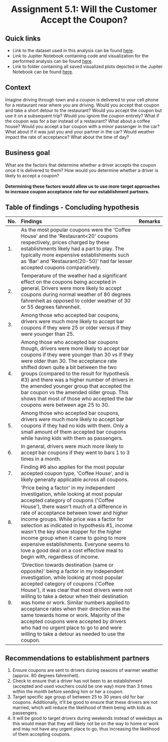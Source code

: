 # <p align=center> Assignment 5.1: Will the Customer Accept the Coupon?

## Quick links
* Link to the dataset used in this analysis can be found <a href="https://github.com/Cxpher/nutcracker/blob/main/data/coupons.csv">here</a>.
* Link to Jupiter Notebook containing code and visualization for the performed analysis can be found <a href="https://github.com/Cxpher/nutcracker/blob/main/prompt.ipynb">here</a>.
* Link to folder containing all saved visualized plots depicted in the Jupiter Notebook can be found <a href="https://github.com/Cxpher/nutcracker/tree/main/plotted_images">here</a>.

## Context
Imagine driving through town and a coupon is delivered to your cell phone for a restaurant near where you are driving. Would you accept that coupon and take a short detour to the restaurant? Would you accept the coupon but use it on a subsequent trip? Would you ignore the coupon entirely? What if the coupon was for a bar instead of a restaurant? What about a coffee house? Would you accept a bar coupon with a minor passenger in the car? What about if it was just you and your partner in the car? Would weather impact the rate of acceptance? What about the time of day?

## Business goal
What are the factors that determine whether a driver accepts the coupon once it is delivered to them? How would you determine whether a driver is likely to accept a coupon? 
<br/><br/>
**Determining these factors would allow us to use more target approaches to increase coupon acceptance rate for our establishment partners.**

## Table of findings - Concluding hypothesis

|No. | Findings | Remarks |
|:--- |:---	  |:---      |
|1.  | As the most popular coupons were the 'Coffee House' and the 'Restaurant<20' coupons respectively, prices charged by these establishments likely had a part to play. The typically more expensive establishments such as 'Bar' and 'Restaurant(20-50)' had far lesser accepted coupons comparatively. |      |																							                                            
|2.  | Temperature of the weather had a significant effect on the coupons being accepted in general. Drivers were more likely to accept coupons during normal weather of 80 degrees fahrenheit as opposed to colder weather of 30 or 55 degrees fahrenheit. |      |
|3.  | Among those who accepted bar coupons, drivers were much more likely to accept bar coupons if they were 25 or older versus if they were younger than 25. |      |
|4.  | Among those who accepted bar coupons though, drivers were more likely to accept bar coupons if they were younger than 30 vs if they were older than 30. The acceptance rate shifted down quite a bit between the two groups (compared to the result for hypothesis #3) and there was a higher number of drivers in the amended younger group that accepted the bar coupon vs the amended older group. This shows that most of those who accepted the bar coupons were between age 25 to 30. |      |
|5.  | Among those who accepted bar coupons, drivers were much more likely to accept bar coupons if they had no kids with them. Only a small amount of them accepted bar coupons while having kids with them as passengers. |      |
|6.  | In general, drivers were much more likely to accept bar coupons if they went to bars 1 to 3 times in a month. |      |
|7.  | Finding #6 also applies for the most popular accepted coupon type, 'Coffee House', and is likely generally applicable across all coupons. |      |
|8.  | 'Price being a factor' in my independent investigation, while looking at most popular accepted category of coupons ('Coffee House'), there wasn't much of a difference in rate of acceptance between lower and higher income groups. While price was a factor for selection as indicated in hypothesis #1, income wasn't the key show stopper for the higher income group when it came to going to more expensive establishments. Everyone seems to love a good deal on a cost effective meal to begin with, regardless of income. |      |
|9.  | 'Direction towards destination (same or opposite)' being a factor in my independent investigation, while looking at most popular accepted category of coupons ('Coffee House'), it was clear that most drivers were not willing to take a detour when their destination was home or work. Similar numbers applied to acceptance rates when their direction was the same towards home or work. Majority of the accepted coupons were accepted by drivers who had no urgent place to go to and were willing to take a detour as needed to use the coupon. |      |

## Recommendations to establishment partners
1. Ensure coupons are sent to drivers during seasons of warmer weather (approx. 80 degrees fahrenheit).
2. Check to ensure that a driver has not been to an establishment (accepted and used vouchers could be one way) more than 3 times within the month before sending him or her a coupon.
3. Target specific age group of between 25 to 30 years old for bar coupons. Additionally, it'll be good to ensure that these drivers are not married, which will reduce the likelihood of them being with kids as passengers.
4. It will be good to target drivers during weekends instead of weekdays as this would mean that they will likely not be on the way to home or work and may not have any urgent place to go, thus increasing the likelihood of them accepting coupons.